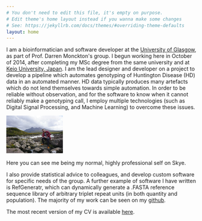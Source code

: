 ```yaml
---
# You don't need to edit this file, it's empty on purpose.
# Edit theme's home layout instead if you wanna make some changes
# See: https://jekyllrb.com/docs/themes/#overriding-theme-defaults
layout: home
---
```


I am a bioinformatician and software developer at the [University of Glasgow](http://www.gla.ac.uk/), as part of Prof. Darren Monckton's group. I begun working here in October of 2014, after completing my MSc degree from the same university and at [Keio University, Japan](https://www.keio.ac.jp/en/). I am the lead designer and developer on a project to develop a pipeline which automates genotyping of Huntington Disease (HD) data in an automated manner. HD data typically produces many artefacts which do not lend themselves towards simple automation. In order to be reliable without observation, and for the software to know when it cannot reliably make a genotyping call, I employ multiple technologies (such as Digital Signal Processing, and Machine Learning) to overcome these issues.

<img src="/assets/1.jpg" alt="Me" style="width: 150px;"/>

Here you can see me being my normal, highly professional self on Skye.

I also provide statistical advice to colleagues, and develop custom software for specific needs of the group. A further example of software I have written is RefGeneratr, which can dynamically generate a .FASTA reference sequence library of arbitrary triplet repeat units (in both quantity and population). The majority of my work can be seen on my [github](https://github.com/helloabunai).

The most recent version of my CV is available [here](/assets/AMCV.pdf]).
